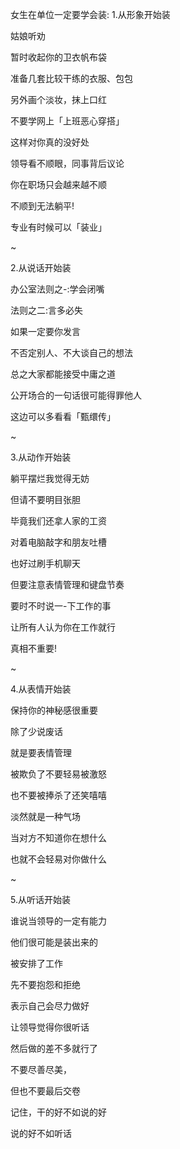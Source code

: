 女生在单位一定要学会装: 1.从形象开始装

姑娘听劝

暂时收起你的卫衣帆布袋

准备几套比较干练的衣服、包包

另外画个淡妆，抹上口红

不要学网上「上班恶心穿搭」

这样对你真的没好处

领导看不顺眼，同事背后议论

你在职场只会越来越不顺

不顺到无法躺平!

专业有时候可以「装业」

~

2.从说话开始装

办公室法则之-:学会闭嘴

法则之二:言多必失

如果一定要你发言

不否定别人、不大谈自己的想法

总之大家都能接受中庸之道

公开场合的一句话很可能得罪他人

这边可以多看看「甄缳传」

~

3.从动作开始装

躺平摆烂我觉得无妨

但请不要明目张胆

毕竟我们还拿人家的工资

对着电脑敲字和朋友吐槽

也好过刷手机聊天

但要注意表情管理和键盘节奏

要时不时说一-下工作的事

让所有人认为你在工作就行

真相不重要!

~

4.从表情开始装

保持你的神秘感很重要

除了少说废话

就是要表情管理

被欺负了不要轻易被激怒

也不要被捧杀了还笑嘻嘻

淡然就是一种气场

当对方不知道你在想什么

也就不会轻易对你做什么

~

5.从听话开始装

谁说当领导的一定有能力

他们很可能是装出来的

被安排了工作

先不要抱怨和拒绝

表示自己会尽力做好

让领导觉得你很听话

然后做的差不多就行了

不要尽善尽美，

但也不要最后交卷

记住，干的好不如说的好

说的好不如听话